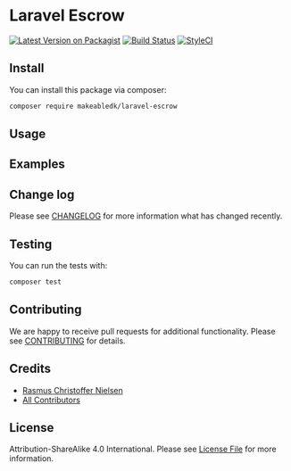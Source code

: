 
# Laravel Escrow

[![Latest Version on Packagist](https://img.shields.io/packagist/v/makeabledk/laravel-production-seeding.svg?style=flat-square)](https://packagist.org/packages/makeabledk/laravel-production-seeding)
[![Build Status](https://img.shields.io/travis/makeabledk/laravel-production-seeding/master.svg?style=flat-square)](https://travis-ci.org/makeabledk/laravel-production-seeding)
[![StyleCI](https://styleci.io/repos/95552885/shield?branch=master)](https://styleci.io/repos/95552885)


## Install

You can install this package via composer:

``` bash
composer require makeabledk/laravel-escrow
```

## Usage

## Examples

## Change log

Please see [CHANGELOG](CHANGELOG.md) for more information what has changed recently.

## Testing

You can run the tests with:

```bash
composer test
```

## Contributing

We are happy to receive pull requests for additional functionality. Please see [CONTRIBUTING](CONTRIBUTING.md) for details.

## Credits

- [Rasmus Christoffer Nielsen](https://github.com/rasmuscnielsen)
- [All Contributors](../../contributors)

## License

Attribution-ShareAlike 4.0 International. Please see [License File](LICENSE.md) for more information.